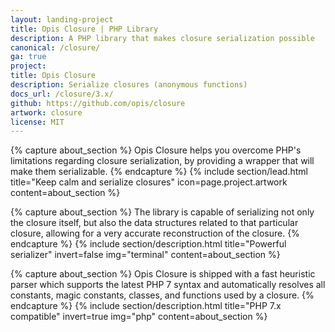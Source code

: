 ```yaml
---
layout: landing-project
title: Opis Closure | PHP Library
description: A PHP library that makes closure serialization possible
canonical: /closure/
ga: true
project:
title: Opis Closure
description: Serialize closures (anonymous functions)
docs_url: /closure/3.x/
github: https://github.com/opis/closure
artwork: closure
license: MIT
---
```

{% capture about_section %}
Opis Closure helps you overcome PHP's limitations regarding closure serialization,
by providing a wrapper that will make them serializable.
{% endcapture %}
{% include section/lead.html
title="Keep calm and serialize closures"
icon=page.project.artwork
content=about_section %}

{% capture about_section %}
The library is capable of serializing not only the closure itself, but also the data structures related to that
particular closure, allowing for a very accurate reconstruction of the closure.
{% endcapture %}
{% include section/description.html
title="Powerful serializer"
invert=false
img="terminal"
content=about_section %}

{% capture about_section %}
Opis Closure is shipped with a fast heuristic parser which supports the latest PHP 7 syntax and automatically
resolves all constants, magic constants, classes, and functions used by a closure.
{% endcapture %}
{% include section/description.html
title="PHP 7.x compatible"
invert=true
img="php"
content=about_section %}